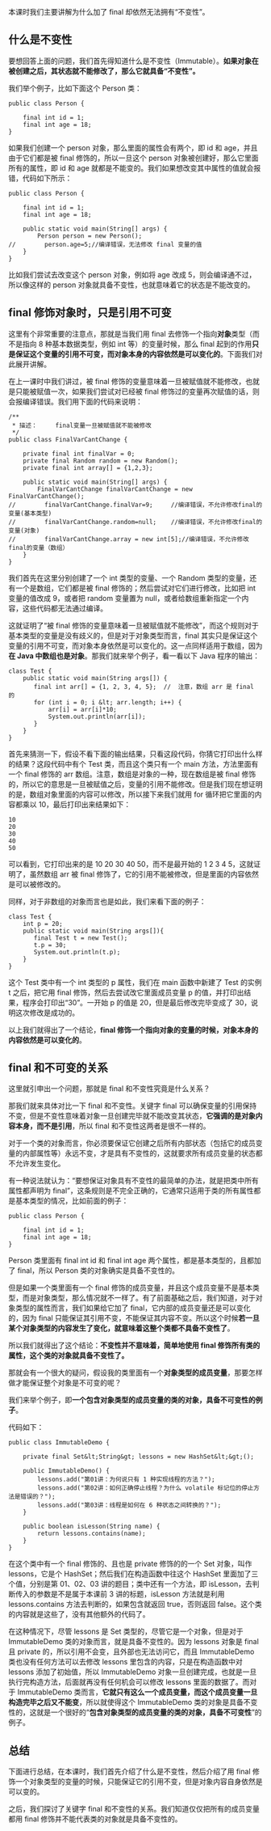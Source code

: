 
本课时我们主要讲解为什么加了 final 却依然无法拥有“不变性”。

## 什么是不变性

要想回答上面的问题，我们首先得知道什么是不变性（Immutable）。**如果对象在被创建之后，其状态就不能修改了，那么它就具备“不变性”。**

我们举个例子，比如下面这个 Person 类：

```
public class Person {

    final int id = 1;
    final int age = 18;
}

```

如果我们创建一个 person 对象，那么里面的属性会有两个，即 id 和 age，并且由于它们都是被 final 修饰的，所以一旦这个 person 对象被创建好，那么它里面所有的属性，即 id 和 age 就都是不能变的。我们如果想改变其中属性的值就会报错，代码如下所示：

```
public class Person {

    final int id = 1;
    final int age = 18;

    public static void main(String[] args) {
        Person person = new Person();
//        person.age=5;//编译错误，无法修改 final 变量的值
    }
}

```

比如我们尝试去改变这个 person 对象，例如将 age 改成 5，则会编译通不过，所以像这样的 person 对象就具备不变性，也就意味着它的状态是不能改变的。

## final 修饰对象时，只是引用不可变

这里有个非常重要的注意点，那就是当我们用 final 去修饰一个指向**对象**类型（而不是指向 8 种基本数据类型，例如 int 等）的变量时候，那么 final 起到的作用**只是保证这个变量的引用不可变，而对象本身的内容依然是可以变化的**。下面我们对此展开讲解。

在上一课时中我们讲过，被 final 修饰的变量意味着一旦被赋值就不能修改，也就是只能被赋值一次，如果我们尝试对已经被 final 修饰过的变量再次赋值的话，则会报编译错误。我们用下面的代码来说明：

```
/**
 * 描述：     final变量一旦被赋值就不能被修改
 */
public class FinalVarCantChange {

    private final int finalVar = 0;
    private final Random random = new Random();
    private final int array[] = {1,2,3};

    public static void main(String[] args) {
        FinalVarCantChange finalVarCantChange = new FinalVarCantChange();
//        finalVarCantChange.finalVar=9;     //编译错误，不允许修改final的变量(基本类型)
//        finalVarCantChange.random=null;    //编译错误，不允许修改final的变量(对象)
//        finalVarCantChange.array = new int[5];//编译错误，不允许修改final的变量（数组）
    }
}

```

我们首先在这里分别创建了一个 int 类型的变量、一个 Random 类型的变量，还有一个是数组，它们都是被 final 修饰的；然后尝试对它们进行修改，比如把 int 变量的值改成 9，或者把 random 变量置为 null，或者给数组重新指定一个内容，这些代码都无法通过编译。

这就证明了“被 final 修饰的变量意味着一旦被赋值就不能修改”，而这个规则对于基本类型的变量是没有歧义的，但是对于对象类型而言，final 其实只是保证这个变量的引用不可变，而对象本身依然是可以变化的。这一点同样适用于数组，因为**在 Java 中数组也是对象**。那我们就来举个例子，看一看以下 Java 程序的输出：

```
class Test {
    public static void main(String args[]) {
       final int arr[] = {1, 2, 3, 4, 5};  //  注意，数组 arr 是 final 的
       for (int i = 0; i &lt; arr.length; i++) {
           arr[i] = arr[i]*10;
           System.out.println(arr[i]);
       }
    }
}

```

首先来猜测一下，假设不看下面的输出结果，只看这段代码，你猜它打印出什么样的结果？这段代码中有个 Test 类，而且这个类只有一个 main 方法，方法里面有一个 final 修饰的 arr 数组。注意，数组是对象的一种，现在数组是被 final 修饰的，所以它的意思是一旦被赋值之后，变量的引用不能修改。但是我们现在想证明的是，数组对象里面的内容可以修改，所以接下来我们就用 for 循环把它里面的内容都乘以 10，最后打印出来结果如下：

```
10 
20 
30 
40 
50

```

可以看到，它打印出来的是 10 20 30 40 50，而不是最开始的 1 2 3 4 5，这就证明了，虽然数组 arr 被 final 修饰了，它的引用不能被修改，但是里面的内容依然是可以被修改的。

同样，对于非数组的对象而言也是如此，我们来看下面的例子：

```
class Test { 
    int p = 20; 
    public static void main(String args[]){ 
       final Test t = new Test();
       t.p = 30; 
       System.out.println(t.p);
    }
}

```

这个 Test 类中有一个 int 类型的 p 属性，我们在 main 函数中新建了 Test 的实例 t 之后，把它用 final 修饰，然后去尝试改它里面成员变量 p 的值，并打印出结果，程序会打印出“30”。一开始 p 的值是 20，但是最后修改完毕变成了 30，说明这次修改是成功的。

以上我们就得出了一个结论，**final 修饰一个指向对象的变量的时候，对象本身的内容依然是可以变化的**。

## final 和不可变的关系

这里就引申出一个问题，那就是 final 和不变性究竟是什么关系？

那我们就来具体对比一下 final 和不变性。关键字 final 可以确保变量的引用保持不变，但是不变性意味着对象一旦创建完毕就不能改变其状态，**它强调的是对象内容本身，而不是引用**，所以 final 和不变性这两者是很不一样的。

对于一个类的对象而言，你必须要保证它创建之后所有内部状态（包括它的成员变量的内部属性等）永远不变，才是具有不变性的，这就要求所有成员变量的状态都不允许发生变化。

有一种说法就认为：“要想保证对象具有不变性的最简单的办法，就是把类中所有属性都声明为 final”，这条规则是不完全正确的，它通常只适用于类的所有属性都是基本类型的情况，比如前面的例子：

```
public class Person {

    final int id = 1;
    final int age = 18;
}

```

Person 类里面有 final int id 和 final int age 两个属性，都是基本类型的，且都加了 final，所以 Person 类的对象确实是具备不变性的。

但是如果一个类里面有一个 final 修饰的成员变量，并且这个成员变量不是基本类型，而是对象类型，那么情况就不一样了。有了前面基础之后，我们知道，对于对象类型的属性而言，我们如果给它加了 final，它内部的成员变量还是可以变化的，因为 final 只能保证其引用不变，不能保证其内容不变。所以这个时候**若一旦某个对象类型的内容发生了变化，就意味着这整个类都不具备不变性了**。

所以我们就得出了这个结论：**不变性并不意味着，简单地使用 final 修饰所有类的属性，这个类的对象就具备不变性了。**

那就会有一个很大的疑问，假设我的类里面有一个**对象类型的成员变量**，那要怎样做才能保证整个对象是不可变的呢？

我们来举个例子，即**一个包含对象类型的成员变量的类的对象，具备不可变性的例子**。

代码如下：

```
public class ImmutableDemo {

    private final Set&lt;String&gt; lessons = new HashSet&lt;&gt;();

    public ImmutableDemo() {
        lessons.add("第01讲：为何说只有 1 种实现线程的方法？");
        lessons.add("第02讲：如何正确停止线程？为什么 volatile 标记位的停止方法是错误的？");
        lessons.add("第03讲：线程是如何在 6 种状态之间转换的？");
    }

    public boolean isLesson(String name) {
        return lessons.contains(name);
    }
}

```

在这个类中有一个 final 修饰的、且也是 private 修饰的的一个 Set 对象，叫作 lessons，它是个 HashSet；然后我们在构造函数中往这个 HashSet 里面加了三个值，分别是第 01、02、03 讲的题目；类中还有一个方法，即 isLesson，去判断传入的参数是不是属于本课前 3 讲的标题，isLesson 方法就是利用 lessons.contains 方法去判断的，如果包含就返回 true，否则返回 false。这个类的内容就是这些了，没有其他额外的代码了。

在这种情况下，尽管 lessons 是 Set 类型的，尽管它是一个对象，但是对于 ImmutableDemo 类的对象而言，就是具备不变性的。因为 lessons 对象是 final 且 private 的，所以引用不会变，且外部也无法访问它，而且 ImmutableDemo 类也没有任何方法可以去修改 lessons 里包含的内容，只是在构造函数中对 lessons 添加了初始值，所以 ImmutableDemo 对象一旦创建完成，也就是一旦执行完构造方法，后面就再没有任何机会可以修改 lessons 里面的数据了。而对于 ImmutableDemo 类而言，**它就只有这么一个成员变量，而这个成员变量一旦构造完毕之后又不能变**，所以就使得这个 ImmutableDemo 类的对象是具备不变性的，这就是一个很好的“**包含对象类型的成员变量的类的对象，具备不可变性**”的例子。

## 总结

下面进行总结，在本课时，我们首先介绍了什么是不变性，然后介绍了用 final 修饰一个对象类型的变量的时候，只能保证它的引用不变，但是对象内容自身依然是可以变的。

之后，我们探讨了关键字 final 和不变性的关系。我们知道仅仅把所有的成员变量都用 final 修饰并不能代表类的对象就是具备不变性的。
